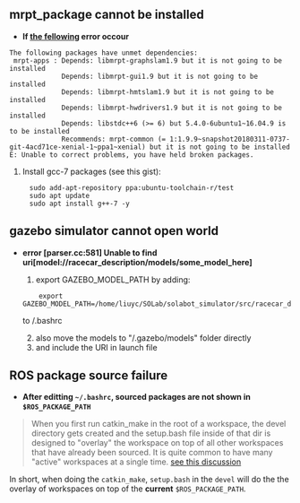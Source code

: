 
## mrpt_package cannot be installed

- **If [the fellowing](https://github.com/MRPT/mrpt/issues/682) error occour**
```
The following packages have unmet dependencies:
 mrpt-apps : Depends: libmrpt-graphslam1.9 but it is not going to be installed
             Depends: libmrpt-gui1.9 but it is not going to be installed
             Depends: libmrpt-hmtslam1.9 but it is not going to be installed
             Depends: libmrpt-hwdrivers1.9 but it is not going to be installed
             Depends: libstdc++6 (>= 6) but 5.4.0-6ubuntu1~16.04.9 is to be installed
             Recommends: mrpt-common (= 1:1.9.9~snapshot20180311-0737-git-4acd71ce-xenial-1~ppa1~xenial) but it is not going to be installed
E: Unable to correct problems, you have held broken packages.
```
  
  1. Install gcc-7 packages (see this gist):
  ```
       sudo add-apt-repository ppa:ubuntu-toolchain-r/test
       sudo apt update
       sudo apt install g++-7 -y
  ```
## **gazebo simulator** cannot open world

- **error [parser.cc:581] Unable to find uri[model://racecar_description/models/some_model_here]**
  
  1. export GAZEBO_MODEL_PATH by adding:
  ```
      export GAZEBO_MODEL_PATH=/home/liuyc/SOLab/solabot_simulator/src/racecar_description/models:$GAZEBO_MODEL_PATH
  ```  
     to /.bashrc  
     
  2. also move the models to "/.gazebo/models" folder directly   
  3. and include the URI in launch file

## ROS package source failure

- **After editting `~/.bashrc`, sourced packages are not shown in `$ROS_PACKAGE_PATH`**

> When you first run catkin_make in the root of a workspace, the devel directory gets created and the setup.bash file inside of that dir is designed to "overlay" the workspace on top of all other workspaces that have already been sourced. It is quite common to have many "active" workspaces at a single time. [see this discussion](https://answers.ros.org/question/205976/sourcing-from-multiple-workspaces/)
    
   In short, when doing the `catkin_make`, `setup.bash` in the `devel` will do the the overlay of workspaces on top of the **current** `$ROS_PACKAGE_PATH`. 

